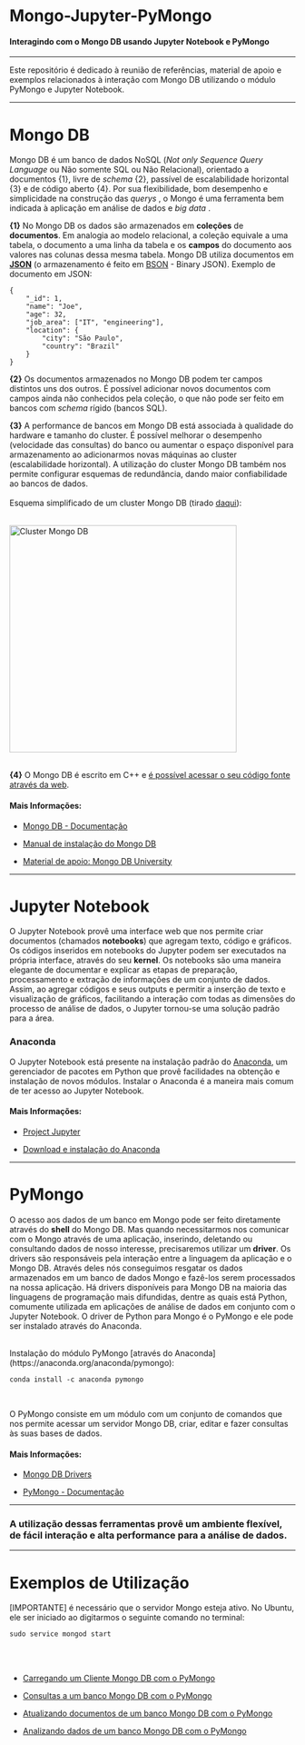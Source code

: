  

# **Mongo-Jupyter-PyMongo**
#### Interagindo com o Mongo DB usando Jupyter Notebook e PyMongo 


-----------

Este repositório é dedicado à reunião de referências, material de apoio e exemplos relacionados à interação com Mongo DB utilizando o módulo PyMongo e Jupyter Notebook. 

-----------

# Mongo DB

Mongo DB é um banco de dados NoSQL (<i>Not only Sequence Query Language</i> ou Não somente SQL ou Não Relacional), orientado a documentos {1}, livre de <i>schema</i> {2}, passível de escalabilidade horizontal {3} e de código aberto {4}. Por sua flexibilidade, bom desempenho e simplicidade na construção das <i> querys </i>, o Mongo é uma ferramenta bem indicada à aplicação em análise de dados e <i> big data </i>. 

**{1}** No Mongo DB os dados são armazenados em **coleções** de **documentos**. Em analogia ao modelo relacional, a coleção equivale a uma tabela, o documento a uma linha da tabela e os **campos** do documento aos valores nas colunas dessa mesma tabela. Mongo DB utiliza documentos  em [**JSON**](http://www.json.org/) (o armazenamento é feito em [BSON](http://bsonspec.org/) - Binary JSON). Exemplo de documento em JSON:

    {
	    "_id": 1,
	    "name": "Joe",
	    "age": 32,
	    "job_area": ["IT", "engineering"],
	    "location": {
		    "city": "São Paulo",
		    "country": "Brazil"
	    }
    }

**{2}** Os documentos armazenados no Mongo DB podem ter campos distintos uns dos outros. É possível adicionar novos documentos com campos ainda não conhecidos pela coleção, o que não pode ser feito em bancos com <i> schema </i> rígido (bancos SQL).

**{3}** A performance de bancos em Mongo DB está associada à qualidade do hardware e tamanho do cluster. É possível melhorar o desempenho (velocidade das consultas) do banco ou aumentar o espaço disponível para armazenamento ao adicionarmos novas máquinas ao cluster (escalabilidade horizontal). A utilização do cluster Mongo DB também nos permite configurar esquemas de redundância, dando maior confiabilidade ao bancos de dados.
</br>
</br>
Esquema simplificado de um cluster Mongo DB (tirado [daqui](https://docs.mongodb.com/v3.0/core/sharding-introduction)):
</br>
</br>
<a href="https://docs.mongodb.com/v3.0/core/sharding-introduction"> 

<img src="https://docs.mongodb.com/v3.0/_images/sharded-collection.png" alt="Cluster Mongo DB" width="400" />

</a>

</br>
</br>
  
**{4}** O Mongo DB é escrito em C++ e [é possível acessar o seu código fonte através da web](https://github.com/mongodb/mongo).

#### Mais Informações:

- [Mongo DB - Documentação](https://docs.mongodb.com/manual/introduction/)

- [Manual de instalação do Mongo DB](https://docs.mongodb.com/manual/installation/)

- [Material de apoio: Mongo DB University](https://university.mongodb.com/) 

-----------

# Jupyter Notebook

O Jupyter Notebook provê uma interface web que nos permite criar documentos (chamados **notebooks**) que agregam texto, código e gráficos. Os códigos inseridos em notebooks do Jupyter podem ser executados na própria interface, através do seu **kernel**. Os notebooks são uma maneira elegante de documentar e explicar as etapas de preparação, processamento e extração de informações de um conjunto de dados.  Assim, ao agregar códigos e seus outputs e permitir a inserção de texto e visualização de gráficos, facilitando a interação com todas as dimensões do processo de análise de dados, o Jupyter tornou-se uma solução padrão para a área.

### Anaconda
O Jupyter Notebook está presente na instalação padrão do [Anaconda](https://docs.continuum.io/), um gerenciador de pacotes em Python que provê facilidades na obtenção e instalação de novos módulos. Instalar o Anaconda é a maneira mais comum de ter acesso ao Jupyter Notebook.

#### Mais Informações:

- [Project Jupyter](http://jupyter.org/)

- [Download e instalação do Anaconda](https://www.anaconda.com/download/)

-----------

# PyMongo

O acesso aos dados de um banco em Mongo pode ser feito diretamente através do **shell** do Mongo DB. Mas quando necessitarmos nos comunicar com o Mongo através de uma aplicação, inserindo, deletando ou consultando dados de nosso interesse, precisaremos utilizar um **driver**. Os drivers são responsáveis pela interação entre a linguagem da aplicação e o Mongo DB. Através deles nós conseguimos resgatar os dados armazenados em um banco de dados Mongo e fazê-los serem processados na nossa aplicação. Há drivers disponíveis para Mongo DB na maioria das linguagens de programação mais difundidas, dentre as quais está Python, comumente utilizada em aplicações de análise de dados em conjunto com o Jupyter Notebook. O driver de Python para Mongo é o PyMongo e ele pode ser instalado através do Anaconda.

</br>
Instalação do módulo PyMongo [através do Anaconda](https://anaconda.org/anaconda/pymongo): 
</br>

    conda install -c anaconda pymongo 

</br>

O PyMongo consiste em um módulo com um conjunto de comandos que nos permite acessar um servidor Mongo DB, criar, editar e fazer consultas às suas bases de dados.



#### Mais Informações:

- [Mongo DB Drivers](https://docs.mongodb.com/ecosystem/drivers/)

- [PyMongo - Documentação](https://api.mongodb.com/python/current/)

-----------

### **A utilização dessas ferramentas provê um ambiente  flexível, de fácil interação e alta performance para a análise de dados.**

-----------
# Exemplos de Utilização

[IMPORTANTE] é necessário que o servidor Mongo esteja ativo. No Ubuntu, ele ser iniciado ao digitarmos o seguinte comando no terminal:

    sudo service mongod start

</br>
</br>

- [Carregando um Cliente Mongo DB com o PyMongo](https://github.com/ycaroravel/Mongo-Jupyter-PyMongo/blob/master/Example_Load_Client.ipynb)

- [Consultas a um banco Mongo DB com o PyMongo](https://github.com/ycaroravel/Mongo-Jupyter-PyMongo/blob/master/Example_Consulting.ipynb)

- [Atualizando documentos de um banco Mongo DB com o PyMongo](https://github.com/ycaroravel/Mongo-Jupyter-PyMongo/blob/master/Example_Att.ipynb)

- [Analizando dados de um banco Mongo DB com o PyMongo](https://github.com/ycaroravel/Mongo-Jupyter-PyMongo/blob/master/Example_Analytics.ipynb)


